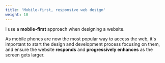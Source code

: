 ```yaml
---
title: 'Mobile-first, responsive web design'
weight: 10
---
```

I use a **mobile-first** approach when designing a website.

As mobile phones are now the most popular way to access the web, it's important to start the design and development process focusing on them, and ensure the website **responds** and **progressively enhances** as the screen gets larger.
